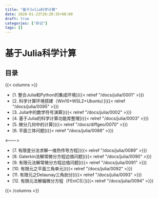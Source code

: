 ```yaml
---
title: "基于Julia科学计算"
date: 2020-01-23T20:20:35+08:00
draft: true
categories: ["杂记"]
tags: []
---
```


# 基于Julia科学计算

## 目录

{{< columns >}}

- [1. 整合Julia和Python的集成环境]({{< relref "/docs/julia/0001" >}})  
- [2. 科学计算环境搭建（Win10+WSL2+Ubuntu）]({{< relref "/docs/julia/0095" >}})  
- [3. Julia中的数学符号演算]({{< relref "/docs/julia/0002" >}}) 
- [4. 基于Julia的科学计算功能库整理]({{< relref "/docs/julia/0003" >}})  
- [5. 微分几何中的计算]({{< relref "/docs/diffgeo/0070" >}})   
- [6. 平面三体问题]({{< relref "/docs/julia/0088" >}})  

<--->

- [7. 有限差分法求解一维热传导方程]({{< relref "/docs/julia/0089" >}})  
- [8. Galerkin法解常微分方程边值问题]({{< relref "/docs/julia/0090" >}})    
- [9. 有限元法解常微分方程边值问题]({{< relref "/docs/julia/0091" >}})    
- [10. 有限元之平面三角单元]({{< relref "/docs/julia/0092" >}})    
- [11. 有限元之Delaunay三角剖分]({{< relref "/docs/julia/0093" >}})    
- [12. 有限元法解偏微分方程（FEniCS）]({{< relref "/docs/julia/0094" >}})    

{{< /columns >}}



